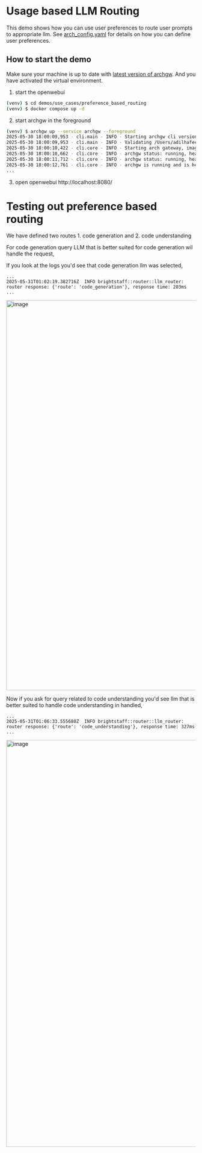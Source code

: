 # Usage based LLM Routing
This demo shows how you can use user preferences to route user prompts to appropriate llm. See [arch_config.yaml](arch_config.yaml) for details on how you can define user preferences.

## How to start the demo

Make sure your machine is up to date with [latest version of archgw]([url](https://github.com/katanemo/archgw/tree/main?tab=readme-ov-file#prerequisites)). And you have activated the virtual environment.


1. start the openwebui
```bash
(venv) $ cd demos/use_cases/preference_based_routing
(venv) $ docker compose up -d
```
2. start archgw in the foreground
```bash
(venv) $ archgw up --service archgw --foreground
2025-05-30 18:00:09,953 - cli.main - INFO - Starting archgw cli version: 0.3.18
2025-05-30 18:00:09,953 - cli.main - INFO - Validating /Users/adilhafeez/src/intelligent-prompt-gateway/demos/use_cases/preference_based_routing/arch_config.yaml
2025-05-30 18:00:10,422 - cli.core - INFO - Starting arch gateway, image name: archgw, tag: katanemo/archgw:0.3.18
2025-05-30 18:00:10,662 - cli.core - INFO - archgw status: running, health status: starting
2025-05-30 18:00:11,712 - cli.core - INFO - archgw status: running, health status: starting
2025-05-30 18:00:12,761 - cli.core - INFO - archgw is running and is healthy!
...
```

3. open openwebui http://localhost:8080/

# Testing out preference based routing

We have defined two routes 1. code generation and 2. code understanding

For code generation query LLM that is better suited for code generation wil handle the request,


If you look at the logs you'd see that code generation llm was selected,

```
...
2025-05-31T01:02:19.382716Z  INFO brightstaff::router::llm_router: router response: {'route': 'code_generation'}, response time: 203ms
...
```

<img width="1036" alt="image" src="https://github.com/user-attachments/assets/f923944b-ddbe-462e-9fd5-c75504adc8cf" />

Now if you ask for query related to code understanding you'd see llm that is better suited to handle code understanding in handled,

```
...
2025-05-31T01:06:33.555680Z  INFO brightstaff::router::llm_router: router response: {'route': 'code_understanding'}, response time: 327ms
...
```

<img width="1081" alt="image" src="https://github.com/user-attachments/assets/e50d167c-46a0-4e3a-ba77-e84db1bd376d" />
